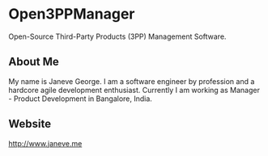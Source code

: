 # Open3PPManager
Open-Source Third-Party Products (3PP) Management Software.

## About Me
My name is Janeve George. I am a software engineer by profession and a hardcore agile development enthusiast. 
Currently I am working as Manager - Product Development in Bangalore, India. 

## Website
http://www.janeve.me